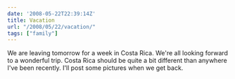 ```yaml
---
date: '2008-05-22T22:39:14Z'
title: Vacation
url: "/2008/05/22/vacation/"
tags: ["family"]
---
```

<p>We are leaving tomorrow for a week in Costa Rica. We're all looking forward to a wonderful trip. Costa Rica should be quite a bit different than anywhere I've been recently. I'll post some pictures when we get back.</p>

